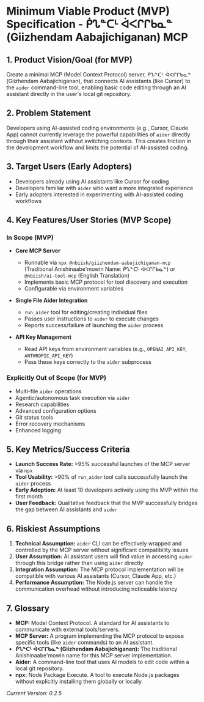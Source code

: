 # Minimum Viable Product (MVP) Specification - ᑮᔐᓐᑕᒻ ᐋᐸᒋᒋᑲᓇᓐ (Giizhendam Aabajichiganan) MCP

## 1. Product Vision/Goal (for MVP)

Create a minimal MCP (Model Context Protocol) server, ᑮᔐᓐᑕᒻ ᐋᐸᒋᒋᑲᓇᓐ (Giizhendam Aabajichiganan), that connects AI assistants (like Cursor) to the `aider` command-line tool, enabling basic code editing through an AI assistant directly in the user's local git repository.

## 2. Problem Statement

Developers using AI-assisted coding environments (e.g., Cursor, Claude App) cannot currently leverage the powerful capabilities of `aider` directly through their assistant without switching contexts. This creates friction in the development workflow and limits the potential of AI-assisted coding.

## 3. Target Users (Early Adopters)

- Developers already using AI assistants like Cursor for coding
- Developers familiar with `aider` who want a more integrated experience
- Early adopters interested in experimenting with AI-assisted coding workflows

## 4. Key Features/User Stories (MVP Scope)

### In Scope (MVP)

- **Core MCP Server**
  - Runnable via `npx @nbiish/giizhendam-aabajichiganan-mcp` (Traditional Anishinaabe'mowin Name: ᑮᔐᓐᑕᒻ ᐋᐸᒋᒋᑲᓇᓐ) or `@nbiish/ai-tool-mcp` (English Translation)
  - Implements basic MCP protocol for tool discovery and execution
  - Configurable via environment variables

- **Single File Aider Integration**
  - `run_aider` tool for editing/creating individual files
  - Passes user instructions to `aider` to execute changes
  - Reports success/failure of launching the `aider` process

- **API Key Management**
  - Read API keys from environment variables (e.g., `OPENAI_API_KEY`, `ANTHROPIC_API_KEY`)
  - Pass these keys correctly to the `aider` subprocess

### Explicitly Out of Scope (for MVP)

- Multi-file `aider` operations
- Agentic/autonomous task execution via `aider`
- Research capabilities
- Advanced configuration options
- Git status tools
- Error recovery mechanisms
- Enhanced logging

## 5. Key Metrics/Success Criteria

- **Launch Success Rate:** >95% successful launches of the MCP server via `npx`
- **Tool Usability:** >90% of `run_aider` tool calls successfully launch the `aider` process
- **Early Adoption:** At least 10 developers actively using the MVP within the first month
- **User Feedback:** Qualitative feedback that the MVP successfully bridges the gap between AI assistants and `aider`

## 6. Riskiest Assumptions

1. **Technical Assumption:** `aider` CLI can be effectively wrapped and controlled by the MCP server without significant compatibility issues
2. **User Assumption:** AI assistant users will find value in accessing `aider` through this bridge rather than using `aider` directly
3. **Integration Assumption:** The MCP protocol implementation will be compatible with various AI assistants (Cursor, Claude App, etc.)
4. **Performance Assumption:** The Node.js server can handle the communication overhead without introducing noticeable latency

## 7. Glossary

- **MCP:** Model Context Protocol. A standard for AI assistants to communicate with external tools/servers.
- **MCP Server:** A program implementing the MCP protocol to expose specific tools (like `aider` commands) to an AI assistant.
- **ᑮᔐᓐᑕᒻ ᐋᐸᒋᒋᑲᓇᓐ (Giizhendam Aabajichiganan):** The traditional Anishinaabe'mowin name for this MCP server implementation.
- **Aider:** A command-line tool that uses AI models to edit code within a local git repository.
- **npx:** Node Package Execute. A tool to execute Node.js packages without explicitly installing them globally or locally.

*Current Version: 0.2.5* 